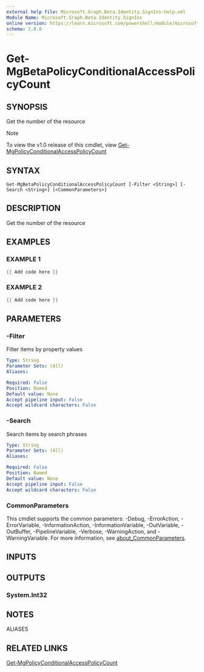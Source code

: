 ```yaml
---
external help file: Microsoft.Graph.Beta.Identity.SignIns-help.xml
Module Name: Microsoft.Graph.Beta.Identity.SignIns
online version: https://learn.microsoft.com/powershell/module/microsoft.graph.beta.identity.signins/get-mgbetapolicyconditionalaccesspolicycount
schema: 2.0.0
---
```


# Get-MgBetaPolicyConditionalAccessPolicyCount

## SYNOPSIS
Get the number of the resource

> [!NOTE]
> To view the v1.0 release of this cmdlet, view [Get-MgPolicyConditionalAccessPolicyCount](/powershell/module/Microsoft.Graph.Identity.SignIns/Get-MgPolicyConditionalAccessPolicyCount?view=graph-powershell-v1.0)

## SYNTAX

```
Get-MgBetaPolicyConditionalAccessPolicyCount [-Filter <String>] [-Search <String>] [<CommonParameters>]
```

## DESCRIPTION
Get the number of the resource

## EXAMPLES

### EXAMPLE 1
```powershell
{{ Add code here }}
```

### EXAMPLE 2
```powershell
{{ Add code here }}
```

## PARAMETERS

### -Filter
Filter items by property values

```yaml
Type: String
Parameter Sets: (All)
Aliases:

Required: False
Position: Named
Default value: None
Accept pipeline input: False
Accept wildcard characters: False
```

### -Search
Search items by search phrases

```yaml
Type: String
Parameter Sets: (All)
Aliases:

Required: False
Position: Named
Default value: None
Accept pipeline input: False
Accept wildcard characters: False
```

### CommonParameters
This cmdlet supports the common parameters: -Debug, -ErrorAction, -ErrorVariable, -InformationAction, -InformationVariable, -OutVariable, -OutBuffer, -PipelineVariable, -Verbose, -WarningAction, and -WarningVariable. For more information, see [about_CommonParameters](http://go.microsoft.com/fwlink/?LinkID=113216).

## INPUTS

## OUTPUTS

### System.Int32
## NOTES

ALIASES

## RELATED LINKS
[Get-MgPolicyConditionalAccessPolicyCount](/powershell/module/Microsoft.Graph.Identity.SignIns/Get-MgPolicyConditionalAccessPolicyCount?view=graph-powershell-v1.0)
